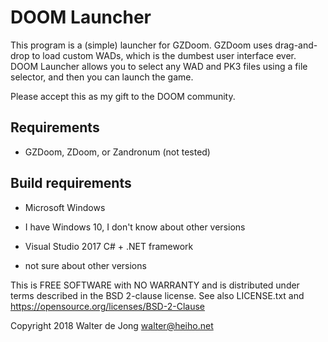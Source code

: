 DOOM Launcher
=============

This program is a (simple) launcher for GZDoom. GZDoom uses drag-and-drop
to load custom WADs, which is the dumbest user interface ever.
DOOM Launcher allows you to select any WAD and PK3 files using a file
selector, and then you can launch the game.

Please accept this as my gift to the DOOM community.


Requirements
------------
* GZDoom, ZDoom, or Zandronum (not tested)


Build requirements
------------------
* Microsoft Windows
 - I have Windows 10, I don't know about other versions
* Visual Studio 2017 C# + .NET framework
 - not sure about other versions


This is FREE SOFTWARE with NO WARRANTY and is distributed under terms
described in the BSD 2-clause license. See also LICENSE.txt and
https://opensource.org/licenses/BSD-2-Clause

Copyright 2018 Walter de Jong <walter@heiho.net>
